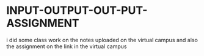 # INPUT-OUTPUT-OUT-PUT-ASSIGNMENT
i did some class work on the notes uploaded on the virtual campus and also the assignment on the link in the virtual campus
